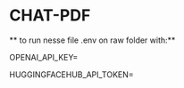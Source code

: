# CHAT-PDF

** to run nesse file .env on raw folder with:**

OPENAI_API_KEY=

HUGGINGFACEHUB_API_TOKEN=
